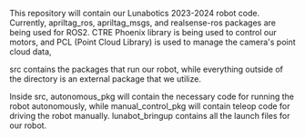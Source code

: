 This repository will contain our Lunabotics 2023-2024 robot code. Currently, apriltag_ros, apriltag_msgs, and realsense-ros packages are being used for ROS2. CTRE Phoenix library is being used to control our motors, and PCL (Point Cloud Library) is used to manage the camera's point cloud data,

src contains the packages that run our robot, while everything outside of the directory is an external package that we utilize. 

Inside src, autonomous_pkg will contain the necessary code for running the robot autonomously, while manual_control_pkg will contain teleop code for driving the robot manually. lunabot_bringup contains all the launch files for our robot.
